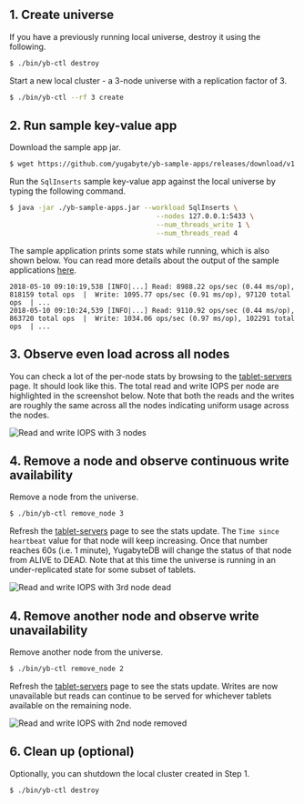## 1. Create universe

If you have a previously running local universe, destroy it using the following.

```sh
$ ./bin/yb-ctl destroy
```

Start a new local cluster - a 3-node universe with a replication factor of 3. 

```sh
$ ./bin/yb-ctl --rf 3 create
```

## 2. Run sample key-value app

Download the sample app jar.

```sh
$ wget https://github.com/yugabyte/yb-sample-apps/releases/download/v1.2.0/yb-sample-apps.jar?raw=true -O yb-sample-apps.jar 
```

Run the `SqlInserts` sample key-value app against the local universe by typing the following command.

```sh
$ java -jar ./yb-sample-apps.jar --workload SqlInserts \
                                    --nodes 127.0.0.1:5433 \
                                    --num_threads_write 1 \
                                    --num_threads_read 4
```


The sample application prints some stats while running, which is also shown below. You can read more details about the output of the sample applications [here](https://github.com/yugabyte/yb-sample-apps).

```
2018-05-10 09:10:19,538 [INFO|...] Read: 8988.22 ops/sec (0.44 ms/op), 818159 total ops  |  Write: 1095.77 ops/sec (0.91 ms/op), 97120 total ops  | ... 
2018-05-10 09:10:24,539 [INFO|...] Read: 9110.92 ops/sec (0.44 ms/op), 863720 total ops  |  Write: 1034.06 ops/sec (0.97 ms/op), 102291 total ops  | ...
```

## 3. Observe even load across all nodes

You can check a lot of the per-node stats by browsing to the <a href='http://127.0.0.1:7000/tablet-servers' target="_blank">tablet-servers</a> page. It should look like this. The total read and write IOPS per node are highlighted in the screenshot below. Note that both the reads and the writes are roughly the same across all the nodes indicating uniform usage across the nodes.

![Read and write IOPS with 3 nodes](/images/ce/pgsql-fault-tolerance-3-nodes.png)

## 4. Remove a node and observe continuous write availability

Remove a node from the universe.

```sh
$ ./bin/yb-ctl remove_node 3
```

Refresh the <a href='http://127.0.0.1:7000/tablet-servers' target="_blank">tablet-servers</a> page to see the stats update. The `Time since heartbeat` value for that node will keep increasing. Once that number reaches 60s (i.e. 1 minute), YugabyteDB will change the status of that node from ALIVE to DEAD. Note that at this time the universe is running in an under-replicated state for some subset of tablets.

![Read and write IOPS with 3rd node dead](/images/ce/pgsql-fault-tolerance-1-node-dead.png)


## 4. Remove another node and observe write unavailability

Remove another node from the universe.

```sh
$ ./bin/yb-ctl remove_node 2
```

Refresh the <a href='http://127.0.0.1:7000/tablet-servers' target="_blank">tablet-servers</a> page to see the stats update. Writes are now unavailable but reads can continue to be served for whichever tablets available on the remaining node.

![Read and write IOPS with 2nd node removed](/images/ce/pgsql-fault-tolerance-2-nodes-dead.png)

## 6. Clean up (optional)

Optionally, you can shutdown the local cluster created in Step 1.

```sh
$ ./bin/yb-ctl destroy
```
